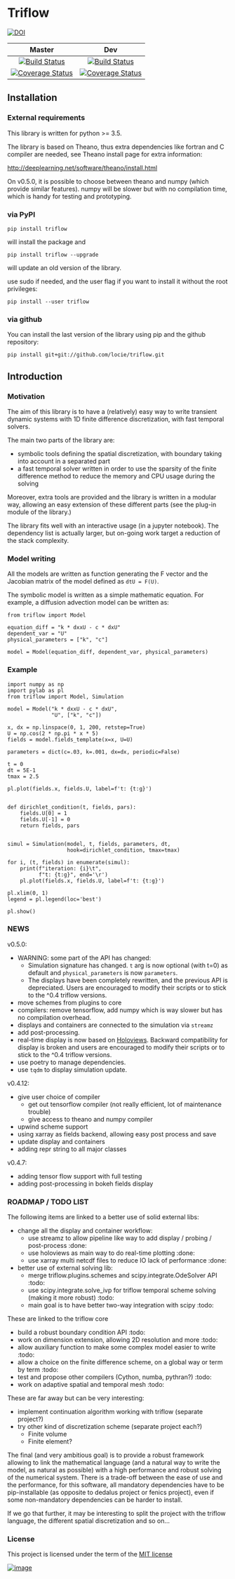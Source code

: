 # Triflow

[![DOI](https://zenodo.org/badge/71994260.svg)](https://zenodo.org/badge/latestdoi/71994260)

|   Master   |  Dev   |
|:----------:|:------:|
|[![Build Status](https://travis-ci.org/locie/triflow.svg?branch=master)](https://travis-ci.org/locie/triflow) | [![Build Status](https://travis-ci.org/locie/triflow.svg?branch=dev)](https://travis-ci.org/locie/triflow)
[![Coverage Status](https://coveralls.io/repos/github/locie/triflow/badge.svg?branch=dev)](https://coveralls.io/github/locie/triflow?branch=master) | [![Coverage Status](https://coveralls.io/repos/github/locie/triflow/badge.svg?branch=dev)](https://coveralls.io/github/locie/triflow?branch=dev)

## Installation

### External requirements

This library is written for python &gt;= 3.5.

The library is based on Theano, thus extra dependencies like fortran and
C compiler are needed, see Theano install page for extra information:

<http://deeplearning.net/software/theano/install.html>

On v0.5.0, it is possible to choose between theano and numpy (which provide similar features). numpy will be slower but with no compilation time, which is handy for testing and prototyping.

### via PyPI

``` {.sourceCode .bash}
pip install triflow
```

will install the package and

``` {.sourceCode .bash}
pip install triflow --upgrade
```

will update an old version of the library.

use sudo if needed, and the user flag if you want to install it without
the root privileges:

``` {.sourceCode .bash}
pip install --user triflow
```

### via github

You can install the last version of the library using pip and the github
repository:

``` {.sourceCode .bash}
pip install git+git://github.com/locie/triflow.git
```

## Introduction

### Motivation

The aim of this library is to have a (relatively) easy way to write
transient dynamic systems with 1D finite difference discretization, with
fast temporal solvers.

The main two parts of the library are:

- symbolic tools defining the spatial discretization, with boundary
    taking into account in a separated part
- a fast temporal solver written in order to use the sparsity of the
    finite difference method to reduce the memory and CPU usage during
    the solving

Moreover, extra tools are provided and the library is written in a
modular way, allowing an easy extension of these different parts (see
the plug-in module of the library.)

The library fits well with an interactive usage (in a jupyter notebook).
The dependency list is actually larger, but on-going work target a
reduction of the stack complexity.

### Model writing

All the models are written as function generating the F vector and the
Jacobian matrix of the model defined as `dtU = F(U)`.

The symbolic model is written as a simple mathematic equation. For
example, a diffusion advection model can be written as:

``` {.sourceCode .python}
from triflow import Model

equation_diff = "k * dxxU - c * dxU"
dependent_var = "U"
physical_parameters = ["k", "c"]

model = Model(equation_diff, dependent_var, physical_parameters)
```

### Example

``` {.sourceCode .python}
import numpy as np
import pylab as pl
from triflow import Model, Simulation

model = Model("k * dxxU - c * dxU",
              "U", ["k", "c"])

x, dx = np.linspace(0, 1, 200, retstep=True)
U = np.cos(2 * np.pi * x * 5)
fields = model.fields_template(x=x, U=U)

parameters = dict(c=.03, k=.001, dx=dx, periodic=False)

t = 0
dt = 5E-1
tmax = 2.5

pl.plot(fields.x, fields.U, label=f't: {t:g}')


def dirichlet_condition(t, fields, pars):
    fields.U[0] = 1
    fields.U[-1] = 0
    return fields, pars


simul = Simulation(model, t, fields, parameters, dt,
                   hook=dirichlet_condition, tmax=tmax)

for i, (t, fields) in enumerate(simul):
    print(f"iteration: {i}\t",
          f"t: {t:g}", end='\r')
    pl.plot(fields.x, fields.U, label=f't: {t:g}')

pl.xlim(0, 1)
legend = pl.legend(loc='best')

pl.show()
```

### NEWS

v0.5.0:

- WARNING: some part of the API has changed:
  - Simulation signature has changed. `t` arg is now optional (with t=0) as default and `physical_parameters` is now `parameters`.
  - The displays have been completely rewritten, and the previous API is depreciated. Users are encouraged to modify their scripts or to stick to the ^0.4 triflow versions.
- move schemes from plugins to core
- compilers: remove tensorflow, add numpy which is way slower but has no compilation overhead.
- displays and containers are connected to the simulation via `streamz`
- add post-processing.
- real-time display is now based on [Holoviews](https://holoviews.org/). Backward compatibility for display is broken and users are encouraged to modify their scripts or to stick to the ^0.4 triflow versions.
- use poetry to manage dependencies.
- use `tqdm` to display simulation update.

v0.4.12:

- give user choice of compiler
  - get out tensorflow compiler (not really efficient, lot of maintenance trouble)
  - give access to theano and numpy compiler
- upwind scheme support
- using xarray as fields backend, allowing easy post process and save
- update display and containers
- adding repr string to all major classes

v0.4.7:

- adding tensor flow support with full testing
- adding post-processing in bokeh fields display

### ROADMAP / TODO LIST

The following items are linked to a better use of solid external libs:

- change all the display and container workflow:
  - use streamz to allow pipeline like way to add display / probing / post-process :done:
  - use holoviews as main way to do real-time plotting :done:
  - use xarray multi netcdf files to reduce IO lack of performance :done:
- better use of external solving lib:
  - merge triflow.plugins.schemes and scipy.integrate.OdeSolver API :todo:
  - use scipy.integrate.solve_ivp for triflow temporal scheme solving (making it more robust) :todo:
  - main goal is to have better two-way integration with scipy :todo:

These are linked to the triflow core

- build a robust boundary condition API :todo:
- work on dimension extension, allowing 2D resolution and more :todo:
- allow auxiliary function to make some complex model easier to write :todo:
- allow a choice on the finite difference scheme, on a global way or term by term :todo:
- test and propose other compilers (Cython, numba, pythran?) :todo:
- work on adaptive spatial and temporal mesh :todo:

These are far away but can be very interesting:

- implement continuation algorithm working with triflow (separate project?)
- try other kind of discretization scheme (separate project each?)
  - Finite volume
  - Finite element?

The final (and very ambitious goal) is to provide a robust framework allowing
to link the mathematical language (and a natural way to write the model,
as natural as possible) with a high performance and robust solving of
the numerical system. There is a trade-off between the ease of use and the
performance, for this software, all mandatory dependencies have to be
pip-installable (as opposite to dedalus project or fenics project), even if
some non-mandatory dependencies can be harder to install.

If we go that further, it may be interesting to split the project with the
triflow language, the different spatial discretization and so on...

### License

This project is licensed under the term of the [MIT license](LICENSE)

[![image](https://zenodo.org/badge/DOI/10.5281/zenodo.584101.svg)](https://doi.org/10.5281/zenodo.584101)
